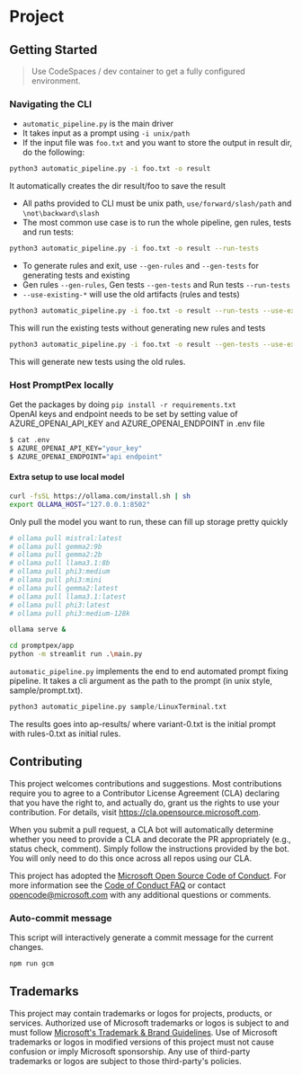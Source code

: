 # Project

## Getting Started 

> Use CodeSpaces / dev container to get a fully configured environment.

### Navigating the CLI

* `automatic_pipeline.py` is the main driver  
* It takes input as a prompt using `-i unix/path`  
* If the input file was `foo.txt` and you want to store the output in result dir, do the following:
```sh
python3 automatic_pipeline.py -i foo.txt -o result
```
It automatically creates the dir result/foo to save the result 
* All paths provided to CLI must be unix path, `use/forward/slash/path` and `\not\backward\slash`
* The most common use case is to run the whole pipeline, gen rules, tests and run tests:
```sh
python3 automatic_pipeline.py -i foo.txt -o result --run-tests
```
* To generate rules and exit, use `--gen-rules` and `--gen-tests` for generating tests and existing
* Gen rules `--gen-rules`, Gen tests `--gen-tests` and Run tests `--run-tests`
* `--use-existing-*` will use the old artifacts (rules and tests)
```sh
python3 automatic_pipeline.py -i foo.txt -o result --run-tests --use-existing-rules --use-existing-tests
```
This will run the existing tests without generating new rules and tests
```sh
python3 automatic_pipeline.py -i foo.txt -o result --gen-tests --use-existing-rules
```
This will generate new tests using the old rules.

### Host PromptPex locally

Get the packages by doing `pip install -r requirements.txt`  
OpenAI keys and endpoint needs to be set by setting value of AZURE_OPENAI_API_KEY and AZURE_OPENAI_ENDPOINT in .env file 

```sh
$ cat .env
$ AZURE_OPENAI_API_KEY="your_key"
$ AZURE_OPENAI_ENDPOINT="api endpoint"
```

#### Extra setup to use local model 
```sh
curl -fsSL https://ollama.com/install.sh | sh
export OLLAMA_HOST="127.0.0.1:8502"
```

Only pull the model you want to run, these can fill up storage pretty quickly
```sh
# ollama pull mistral:latest 
# ollama pull gemma2:9b 
# ollama pull gemma2:2b 
# ollama pull llama3.1:8b 
# ollama pull phi3:medium 
# ollama pull phi3:mini 
# ollama pull gemma2:latest 
# ollama pull llama3.1:latest 
# ollama pull phi3:latest 
# ollama pull phi3:medium-128k
```

```sh
ollama serve & 
```

```sh
cd promptpex/app
python -m streamlit run .\main.py
```

`automatic_pipeline.py` implements the end to end automated prompt fixing pipeline. It takes a cli argument as the path to the prompt (in unix style, sample/prompt.txt).  
```py
python3 automatic_pipeline.py sample/LinuxTerminal.txt
```
The results goes into ap-results/ where variant-0.txt is the initial prompt with rules-0.txt as initial rules. 

## Contributing

This project welcomes contributions and suggestions.  Most contributions require you to agree to a
Contributor License Agreement (CLA) declaring that you have the right to, and actually do, grant us
the rights to use your contribution. For details, visit https://cla.opensource.microsoft.com.

When you submit a pull request, a CLA bot will automatically determine whether you need to provide
a CLA and decorate the PR appropriately (e.g., status check, comment). Simply follow the instructions
provided by the bot. You will only need to do this once across all repos using our CLA.

This project has adopted the [Microsoft Open Source Code of Conduct](https://opensource.microsoft.com/codeofconduct/).
For more information see the [Code of Conduct FAQ](https://opensource.microsoft.com/codeofconduct/faq/) or
contact [opencode@microsoft.com](mailto:opencode@microsoft.com) with any additional questions or comments.

### Auto-commit message

This script will interactively generate a commit message for the current changes.

```sh
npm run gcm
```

## Trademarks

This project may contain trademarks or logos for projects, products, or services. Authorized use of Microsoft 
trademarks or logos is subject to and must follow 
[Microsoft's Trademark & Brand Guidelines](https://www.microsoft.com/en-us/legal/intellectualproperty/trademarks/usage/general).
Use of Microsoft trademarks or logos in modified versions of this project must not cause confusion or imply Microsoft sponsorship.
Any use of third-party trademarks or logos are subject to those third-party's policies.
